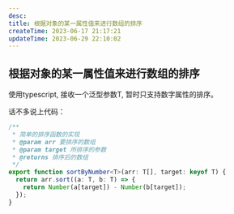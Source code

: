 ```yaml
---
desc: 
title: 根据对象的某一属性值来进行数组的排序
createTime: 2023-06-17 21:17:21
updateTime: 2023-06-29 22:10:02
---
```


## 根据对象的某一属性值来进行数组的排序

使用typescript, 接收一个泛型参数T, 暂时只支持数字属性的排序。

话不多说上代码：

```typescript
/**
 * 简单的排序函数的实现
 * @param arr 要排序的数组
 * @param target 所排序的参数
 * @returns 排序后的数组
 */
export function sortByNumber<T>(arr: T[], target: keyof T) {
  return arr.sort((a: T, b: T) => {
    return Number(a[target]) - Number(b[target]);
  });
}

```